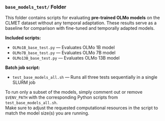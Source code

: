 ### `base_models_test/` Folder

This folder contains scripts for evaluating **pre-trained OLMo models** on the CLMET dataset without any temporal adaptation. These results serve as a baseline for comparison with fine-tuned and temporally adapted models.

**Included scripts:**

- `OLMo1B_base_test.py` — Evaluates OLMo 1B model  
- `OLMo7B_base_test.py` — Evaluates OLMo 7B model  
- `OLMo13B_base_test.py` — Evaluates OLMo 13B model  

**Batch job script:**

- `test_base_models_all.sh` — Runs all three tests sequentially in a single SLURM job

To run only a subset of the models, simply comment out or remove `$VENV_PATH` with the corresponding Python scripts from `test_base_models_all.sh`.  
Make sure to adjust the requested computational resources in the script to match the model size(s) you are running.
